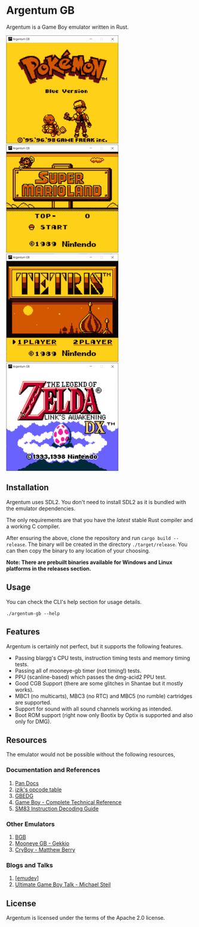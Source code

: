 # Argentum GB

Argentum is a Game Boy emulator written in Rust.

<img src="./README/Pokemon.png" width="300"/> &nbsp;
<img src="./README/Mario.png" width="300"/> &nbsp;
<img src="./README/Tetris.png" width="300"/> &nbsp;
<img src="./README/Zelda.png" width="300"/> &nbsp;

## Installation

Argentum uses SDL2. You don't need to install SDL2 as it is bundled with
the emulator dependencies.

The only requirements are that you have the _latest_ stable Rust compiler and
a working C compiler.

After ensuring the above, clone the repository and run `cargo build --release`. The binary will be created
in the directory `./target/release`. You can then copy the binary to any location of your choosing.

**Note: There are prebuilt binaries available for Windows and Linux platforms in the
releases section.**

## Usage

You can check the CLI's help section for usage details.

```ascii
./argentum-gb --help
```

## Features

Argentum is certainly not perfect, but it supports the following features.

- Passing blargg's CPU tests, instruction timing tests and memory timing tests.
- Passing all of mooneye-gb timer (not timing!) tests.
- PPU (scanline-based) which passes the dmg-acid2 PPU test.
- Good CGB Support (there are some glitches in Shantae but it mostly works).
- MBC1 (no multicarts), MBC3 (no RTC) and MBC5 (no rumble) cartridges are supported.
- Support for sound with all sound channels working as intended.
- Boot ROM support (right now only Bootix by Optix is supported and also only for DMG).

## Resources

The emulator would not be possible without the following resources,

### Documentation and References

1. [Pan Docs](https://gbdev.io/pandocs/)
2. [izik's opcode table](https://izik1.github.io/gbops/index.html)
3. [GBEDG](https://hacktix.github.io/GBEDG/)
4. [Game Boy - Complete Technical Reference](https://gekkio.fi/files/gb-docs/gbctr.pdf)
5. [SM83 Instruction Decoding Guide](https://cdn.discordapp.com/attachments/465586075830845475/742438340078469150/SM83_decoding.pdf)

### Other Emulators

1. [BGB](http://bgb.bircd.org/)
2. [Mooneye GB - Gekkio](https://github.com/Gekkio/mooneye-gb)
3. [CryBoy - Matthew Berry](https://github.com/mattrberry/CryBoy)

### Blogs and Talks

1. [[emudev]](http://emudev.de/gameboy-emulator/overview/)
2. [Ultimate Game Boy Talk - Michael Steil](https://www.youtube.com/watch?v=HyzD8pNlpwI)

## License

Argentum is licensed under the terms of the Apache 2.0 license.
